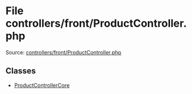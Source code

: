 File controllers/front/ProductController.php
=========

Source: [controllers/front/ProductController.php](https://github.com/PrestaShop/PrestaShop/blob/1.6.0.2/controllers/front/ProductController.php)


Classes
-------

* [ProductControllerCore](class.ProductControllerCore.md)

